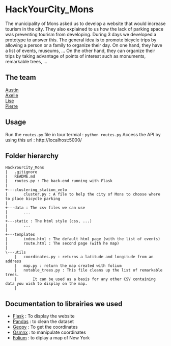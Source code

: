 # HackYourCity_Mons

The municipality of Mons asked us to develop a website that would increase tourism in the city. They also explained to us how the lack of parking space was preventing tourism from developing.
During 3 days we developed a prototype to answer this.
The general idea is to promote bicycle trips by allowing a person or a family to organize their day. 
On one hand, they have a list of events, museums, ...
On the other hand, they can organize their trips by taking advantage of points of interest such as monuments, remarkable trees, ...

## The team
[Austin](https://github.com/Achouffe666)  
[Axelle](https://github.com/GodIsADJ)  
[Lise](https://github.com/lise-amen)  
[Pierre](https://github.com/Wasilp)

## Usage
Run the `routes.py` file in tour termial : `python routes.py`
Access the API by using this url : http://localhost:5000/

## Folder hierarchy
```
HackYourCity_Mons
|   .gitignore
|   README.md
|   routes.py : The back-end running with Flask
|   
+---clustering_station_velo
|       cluster.py : A file to help the city of Mons to choose where to place bicycle parking
|       
+---data : The csv files we can use
|       ...
|       
+---static : The html style (css, ...)
|       ...
|           
+---templates
|       index.html : The default html page (with the list of events)
|       route.html : The second page (with he map)
|       
\---utils
    |   coordinates.py : returns a latitude and longitude from an address
    |   map.py : return the map created with folium
    |   notable_trees.py : This file cleans up the list of remarkable trees. 
    |       It can be used as a basis for any other CSV containing data you wish to display on the map.
    |               
```

## Documentation to librairies we used
- [Flask](https://flask.palletsprojects.com/en/1.1.x/) : To display the website
- [Pandas](https://pandas.pydata.org/pandas-docs/stable/reference/frame.html) : to clean the dataset
- [Geopy](https://geopy.readthedocs.io/en/latest/) : To get the coordinates
- [Osmnx](https://osmnx.readthedocs.io/en/stable/osmnx.html) : to manipulate coordinates
- [Folium](https://python-visualization.github.io/folium/) : to diplay a map of New York